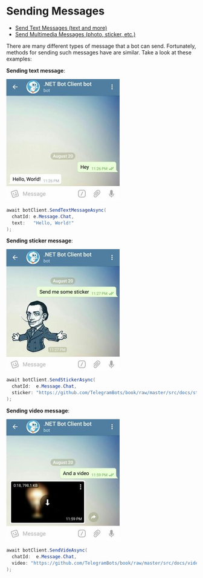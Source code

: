 # Sending Messages

- [Send Text Messages (text and more)](text-msg.md)
- [Send Multimedia Messages (photo, sticker, etc.)](multimedia-msg.md)

There are many different types of message that a bot can send. Fortunately, methods for sending such messages have are
similar. Take a look at these examples:

**Sending text message**:

![text message screenshot](../docs/shot-text_msg.jpg)

```c#
await botClient.SendTextMessageAsync(
  chatId: e.Message.Chat,
  text:   "Hello, World!"
);
```

**Sending sticker message**:

![sticker message screenshot](../docs/shot-sticker.jpg)

```c#
await botClient.SendStickerAsync(
  chatId:  e.Message.Chat,
  sticker: "https://github.com/TelegramBots/book/raw/master/src/docs/sticker-dali.webp"
);
```

**Sending video message**:

![video message screenshot](../docs/shot-video.jpg)

```c#
await botClient.SendVideAsync(
  chatId:  e.Message.Chat,
  video: "https://github.com/TelegramBots/book/raw/master/src/docs/video-bulb.mp4"
);
```
